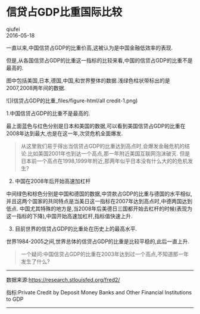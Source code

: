 # 信贷占GDP比重国际比较
qiufei  
2016-05-18  



一直以来,中国信贷占GDP的比重价高,这被认为是中国金融低效率的表现.

但是,从各国信贷占GDP的比重这一指标的比较来看,中国的信贷占GDP的比重不是最高的.

图中包括美国,日本,德国,中国,和世界整体的数据.浅绿色柱状带标出的是2007,2008两年间的数据.


![](信贷占GDP的比重_files/figure-html/all credit-1.png)



1.中国信贷占GDP的比重不是最高的.

最上面蓝色与红色分别是日本和美国的数据,可以看到美国信贷占GDP的比重在2008年达到最大,也是在这一年,次贷危机全面爆发.

>从这里我们易于得出当信贷占GDP的比重达到高点时,会爆发金融危机的结论.比如美国2001年也到达一个高点,那一年附近美国互联网泡沫破灭.
>但是日本前一个高点在1998,1999年附近,那两年似乎日本没有什么大的的危机发生?

2. 中国在2008年后开始高速加杠杆

中间绿色和棕色分别是中国和德国的数据,中贷款占GDP的比重与德国的水平相似,并且这两个国家的共同特点是当美日这一指标在2007年达到高点时,中德两国达到低点.
中国尤其特殊的地方是,当2008年后美德日三国都开始去杠杆的时候(表现为这一指标的下降),中国开始高速加杠杆,指标值快速上升.

3. 目前世界的信贷占GDP的比重处在历史上的最高水平.

世界1984-2005之间,世界总体的信贷占GDP的比重是比较平稳的,此后一直上升.

> 一个疑问:中国信贷占GDP的比重在2003年达到过一个高点,不知道那一年发生了什么?


---

数据来源:https://research.stlouisfed.org/fred2/

指标:Private Credit by Deposit Money Banks and Other Financial Institutions to GDP

---

